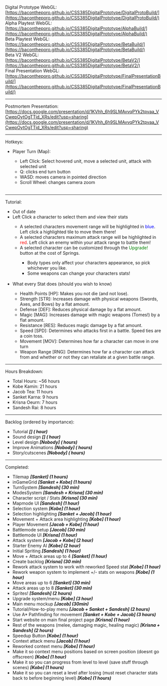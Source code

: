 Digital Prototype WebGL: [https://bacontheporo.github.io/CSS385DigitalPrototype/DigitalProtoBuild/](https://bacontheporo.github.io/CSS385DigitalPrototype/DigitalProtoBuild/) <br>
Alpha Playtest WebGL: [https://bacontheporo.github.io/CSS385DigitalPrototype/AlphaBuild/](https://bacontheporo.github.io/CSS385DigitalPrototype/AlphaBuild/) <br>
Beta Playtest WebGL: [https://bacontheporo.github.io/CSS385DigitalPrototype/BetaBuild/](https://bacontheporo.github.io/CSS385DigitalPrototype/BetaBuild/) <br>
Beta V2 WebGL: [https://bacontheporo.github.io/CSS385DigitalPrototype/BetaV2/](https://bacontheporo.github.io/CSS385DigitalPrototype/BetaV2/) <br>
Final Presentation WebGL: [https://bacontheporo.github.io/CSS385DigitalPrototype/FinalPresentationBuild/](https://bacontheporo.github.io/CSS385DigitalPrototype/FinalPresentationBuild/)

***

Postmortem Presentation: [https://docs.google.com/presentation/d/1KVhh_6h9SLMAvvqPYk2tpvaa_VCwepOytOgTTjd_XRs/edit?usp=sharing](https://docs.google.com/presentation/d/1KVhh_6h9SLMAvvqPYk2tpvaa_VCwepOytOgTTjd_XRs/edit?usp=sharing)
***
Hotkeys:
<ul> 
 <li> Player Turn (Map): </li>
 <ul>
  <li> Left Click: Select hovered unit, move a selected unit, attack with selected unit </li>
  <li> Q: clicks end turn button </li>
  <li> WASD: moves camera in pointed direction </li>
  <li> Scroll Wheel: changes camera zoom </li>
 </ul>
 <br>
</ul>

***

Tutorial:
<ul> 
  <li> Out of date </li>
 <li> Left Click a character to select them and view their stats </li>
 <ul>
  <li> A selected characters movement range will be highlighted in <span style="color:blue"> blue</span>. Left click a highlighted tile to move them there! </li> 
  <li> A selected characters maximum attack range will be highlighted in <span style="color:red"> red</span>. Left click an enemy within your attack range to battle them! </li> 
  <li> A selected character can be customized through the <span style="color:green"> Upgrade!</span> button at the cost of Springs. </li> 
  <ul>
   <li> Body types only affect your characters appearance, so pick whichever you like. </li>
   <li> Some weapons can change your characters stats! </li>
  </ul>
 </ul>
 <br>
 <li> What every Stat does (should you wish to know) </li>
  <ul>
  <li> Health Points [HP]: Makes you not die (and not lose). </li>
  <li> Strength [STR]: Increases damage with physical weapons (Swords, Axes, and Bows) by a flat amount. </li>
  <li> Defense [DEF]: Reduces physical damage by a flat amount. </li>
  <li> Magic [MAG]: Increases damage with magic weapons (Tomes!) by a flat amount. </li>
  <li> Resistance [RES]: Reduces magic damage by a flat amount. </li>
  <li> Speed [SPD]: Determines who attacks first in a battle. Speed ties are a coin toss. </li>
  <li> Movement [MOV]: Determines how far a character can move in one turn </li>
  <li> Weapon Range [RNG]: Determines how far a character can attack from and whether or not they can retaliate at a given battle range. </li>
 </ul>
</ul>

*** 

Hours Breakdown: 
<ul>
  <li> Total Hours: ~56 hours </li>
  <li> Kobe Kamin: 21 hours </li>
  <li> Jacob Tea: 11 hours </li>
  <li> Sanket Karna: 9 hours </li>
  <li> Krisna Oeurn: 7 hours </li>
  <li> Sandesh Rai: 8 hours </li>
 </ul>

***

Backlog (ordered by importance): 
<ul>
 <li> Tutorial <em><strong>[] ( hour)</strong></em> </li>
 <li> Sound design <em><strong>[] ( hour)</strong></em> </li>
 <li> Level design <em><strong>[Nobody] ( hours)</strong></em>  </li>
 <li> Improve Animations <em><strong>[Nobody] ( hours) </strong></em> </li>
 <li> Story/cutscenes <em><strong>[Nobody] ( hours)</strong> </em> </li>
</ul>

***

Completed:
<ul>
 <li> Tilemap <em><strong>[Sanket] (1 hours)</strong></em> </li>
 <li> inGameGrid <em><strong>[Sanket + Kobe] (1 hours)</strong></em>  </li>
 <li> TurnSystem <em><strong>[Sandesh] (30 min)</strong></em>  </li>
 <li> ModesSystem <em><strong>[Sandesh + Krisna] (30 min)</strong></em>  </li>
 <li> Character script / Stats <em><strong>[Krisna] (30 min)</strong></em>  </li>
 <li> Mapmode UI <em><strong>[Sandesh] (1 hour)</strong></em>  </li>
 <li> Selection system <em><strong>[Kobe] (1 hour)</strong></em>  </li>
 <li> Selection highlighting <em><strong>[Sanket + Jacob] (1 hour)</strong></em>  </li>
 <li> Movement + Attack area highlighting <em><strong>[Kobe] (1 hour)</strong></em>  </li>
 <li> Player Movement <em><strong>[Jacob + Kobe] (1 hour)</strong></em>  </li>
 <li> Battlemode setup <em><strong>[Jacob] (30 min)</strong></em>  </li>
 <li> Battlemode UI <em><strong>[Krisna] (1 hour)</strong></em>  </li>
 <li> Attack system <em><strong>[Jacob + Kobe] (2 hour)</strong></em>  </li>
 <li> Starter Enemy AI <em><strong>[Kobe] (2 hour)</strong></em> </li>
 <li> Initial Spriting <em><strong>[Sandesh] (1 hour)</strong></em> </li>
 <li> Move + Attack areas up to 4 <em><strong>[Sanket] (1 hour)</strong></em> </li>
 <li> Create backlog <em><strong>[Krisna] (30 min)</strong></em> </li>
 <li> Rework attack system to work with reworked Speed stat <em><strong>[Kobe] (1 hour)</strong></em> </li>
 <li> Rework weapon system to implement +/- stats on weapons <em><strong>[Kobe] (1 hour)</strong></em> </li>
 <li> Move areas up to 6 <em><strong>[Sanket] (30 min)</strong></em> </li>
 <li> Attack areas up to 8 <em><strong>[Sanket] (30 min)</strong></em> </li>
 <li> Sprites! <em><strong>[Sandesh] (2 hours)</strong></em> </li>
 <li> Upgrade system/menu <em><strong>[Kobe] (3 hour)</strong></em>  </li>
 <li> Main menu mockup <em><strong>[Jacob] (30min)</strong></em>  </li>
 <li> Tutorial/How-to-play menu <em><strong>[Jacob + Sanket + Sandesh] (2 hours)</strong></em>  </li>
 <li> Use A* Pathfinding for movement <em><strong>[Sanket + Kobe + Jacob] (3 hours)</strong></em> </li>
 <li> Start website on main final project page <em><strong>[Krisna] (1 hour)</strong></em> </li>
 <li> Rest of the weapons (melee, damaging magic, healing magic) <em><strong>[Krisna + Sandesh] (2 hours)</strong></em> </li>
 <li> Speedup Button <em><strong>[Kobe] (1 hour)</strong></em> </li>
 <li> Context attack menu <em><strong>[Jacob] (1 hour)</strong></em> </li>
 <li> Reworked context menu <em><strong>[Kobe] (1 hour)</strong></em> </li>
 <li> Make it so context menu positions based on screen position (doesnt go offscreen) <em><strong>[Kobe] (1 hour)</strong></em> </li>
 <li> Make it so you can progress from level to level (save stuff through scenes) <em><strong>[Kobe] (1 hours)</strong> </em> </li>
 <li> Make it so you can reset a level after losing (must reset character stats back to before beginning level) <em><strong>[Kobe] (1 hours)</strong> </em> </li>
</ul>
